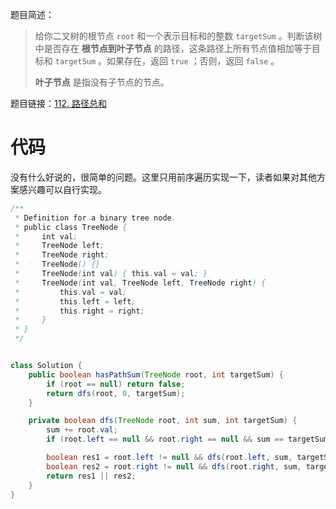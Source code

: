 题目简述：

> 给你二叉树的根节点 `root` 和一个表示目标和的整数 `targetSum` 。判断该树中是否存在 **根节点到叶子节点** 的路径，这条路径上所有节点值相加等于目标和 `targetSum` 。如果存在，返回 `true` ；否则，返回 `false` 。
>
> **叶子节点** 是指没有子节点的节点。

题目链接：[112. 路径总和](https://leetcode.cn/problems/path-sum/)

# 代码

没有什么好说的，很简单的问题。这里只用前序遍历实现一下，读者如果对其他方案感兴趣可以自行实现。

```java
/**
 * Definition for a binary tree node.
 * public class TreeNode {
 *     int val;
 *     TreeNode left;
 *     TreeNode right;
 *     TreeNode() {}
 *     TreeNode(int val) { this.val = val; }
 *     TreeNode(int val, TreeNode left, TreeNode right) {
 *         this.val = val;
 *         this.left = left;
 *         this.right = right;
 *     }
 * }
 */


class Solution {
    public boolean hasPathSum(TreeNode root, int targetSum) {
        if (root == null) return false;
        return dfs(root, 0, targetSum);
    }

    private boolean dfs(TreeNode root, int sum, int targetSum) {
        sum += root.val;
        if (root.left == null && root.right == null && sum == targetSum) return true;

        boolean res1 = root.left != null && dfs(root.left, sum, targetSum);
        boolean res2 = root.right != null && dfs(root.right, sum, targetSum);
        return res1 || res2;
    }
}
```

